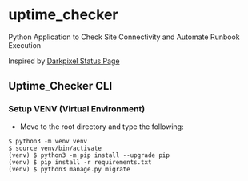 # uptime_checker
Python Application to Check Site Connectivity and Automate Runbook Execution

Inspired by [Darkpixel Status Page](https://github.com/darkpixel/statuspage)

## Uptime_Checker CLI
### Setup VENV (Virtual Environment)
- Move to the root directory  and type the following:
```
$ python3 -m venv venv
$ source venv/bin/activate
(venv) $ python3 -m pip install --upgrade pip
(venv) $ pip install -r requirements.txt
(venv) $ python3 manage.py migrate 
```

